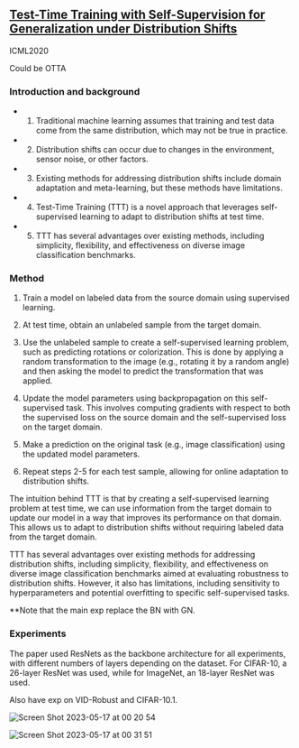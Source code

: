 ## [Test-Time Training with Self-Supervision for Generalization under Distribution Shifts](https://arxiv.org/abs/1909.13231)

ICML2020

Could be OTTA 

### Introduction and background
- 1. Traditional machine learning assumes that training and test data come from the same distribution, which may not be true in practice.
- 2. Distribution shifts can occur due to changes in the environment, sensor noise, or other factors.
- 3. Existing methods for addressing distribution shifts include domain adaptation and meta-learning, but these methods have limitations.
- 4. Test-Time Training (TTT) is a novel approach that leverages self-supervised learning to adapt to distribution shifts at test time.
- 5. TTT has several advantages over existing methods, including simplicity, flexibility, and effectiveness on diverse image classification benchmarks.

### Method
1. Train a model on labeled data from the source domain using supervised learning.

2. At test time, obtain an unlabeled sample from the target domain.

3. Use the unlabeled sample to create a self-supervised learning problem, such as predicting rotations or colorization. This is done by applying a random transformation to the image (e.g., rotating it by a random angle) and then asking the model to predict the transformation that was applied.

4. Update the model parameters using backpropagation on this self-supervised task. This involves computing gradients with respect to both the supervised loss on the source domain and the self-supervised loss on the target domain.

5. Make a prediction on the original task (e.g., image classification) using the updated model parameters.

6. Repeat steps 2-5 for each test sample, allowing for online adaptation to distribution shifts.

The intuition behind TTT is that by creating a self-supervised learning problem at test time, we can use information from the target domain to update our model in a way that improves its performance on that domain. This allows us to adapt to distribution shifts without requiring labeled data from the target domain.

TTT has several advantages over existing methods for addressing distribution shifts, including simplicity, flexibility, and effectiveness on diverse image classification benchmarks aimed at evaluating robustness to distribution shifts. However, it also has limitations, including sensitivity to hyperparameters and potential overfitting to specific self-supervised tasks.

**Note that the main exp replace the BN with GN.

### Experiments
The paper used ResNets as the backbone architecture for all experiments, with different numbers of layers depending on the dataset. For CIFAR-10, a 26-layer ResNet was used, while for ImageNet, an 18-layer ResNet was used.

Also have exp on VID-Robust and CIFAR-10.1.

![Screen Shot 2023-05-17 at 00 20 54](https://github.com/Jo-wang/Daily-Paper-Reading/assets/46414159/977617d9-dd4a-4dfa-97a6-d5d9b5b1c567)

![Screen Shot 2023-05-17 at 00 31 51](https://github.com/Jo-wang/Daily-Paper-Reading/assets/46414159/4439536c-6c52-4397-83b4-cface6386abd)

